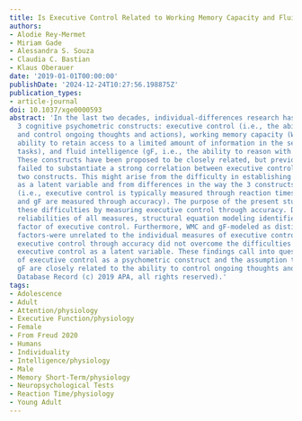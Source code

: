 ```yaml
---
title: Is Executive Control Related to Working Memory Capacity and Fluid Intelligence?
authors:
- Alodie Rey-Mermet
- Miriam Gade
- Alessandra S. Souza
- Claudia C. Bastian
- Klaus Oberauer
date: '2019-01-01T00:00:00'
publishDate: '2024-12-24T10:27:56.198875Z'
publication_types:
- article-journal
doi: 10.1037/xge0000593
abstract: 'In the last two decades, individual-differences research has put forward
  3 cognitive psychometric constructs: executive control (i.e., the ability to monitor
  and control ongoing thoughts and actions), working memory capacity (WMC, i.e., the
  ability to retain access to a limited amount of information in the service of complex
  tasks), and fluid intelligence (gF, i.e., the ability to reason with novel information).
  These constructs have been proposed to be closely related, but previous research
  failed to substantiate a strong correlation between executive control and the other
  two constructs. This might arise from the difficulty in establishing executive control
  as a latent variable and from differences in the way the 3 constructs are measured
  (i.e., executive control is typically measured through reaction times, whereas WMC
  and gF are measured through accuracy). The purpose of the present study was to overcome
  these difficulties by measuring executive control through accuracy. Despite good
  reliabilities of all measures, structural equation modeling identified no coherent
  factor of executive control. Furthermore, WMC and gF-modeled as distinct but correlated
  factors-were unrelated to the individual measures of executive control. Hence, measuring
  executive control through accuracy did not overcome the difficulties of establishing
  executive control as a latent variable. These findings call into question the existence
  of executive control as a psychometric construct and the assumption that WMC and
  gF are closely related to the ability to control ongoing thoughts and actions. (PsycINFO
  Database Record (c) 2019 APA, all rights reserved).'
tags:
- Adolescence
- Adult
- Attention/physiology
- Executive Function/physiology
- Female
- From Freud 2020
- Humans
- Individuality
- Intelligence/physiology
- Male
- Memory Short-Term/physiology
- Neuropsychological Tests
- Reaction Time/physiology
- Young Adult
---
```

